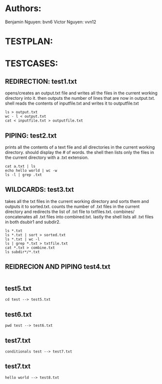 # Authors: 
Benjamin Nguyen: bvn6
Victor Nguyen: vvn12 

# TESTPLAN:
# TESTCASES: 

## REDIRECTION: test1.txt 

opens/creates an output.txt file and writes all the files in the current working directory into it. then outputs the number of lines that are now in output.txt. shell reads the contents of inputfile.txt and writes it to outputfile.txt

```
ls > output.txt
wc - l < output.txt
cat < inputfile.txt > outputfile.txt
```

##  PIPING: test2.txt

prints all the contents of a text file and all directories in the current working directory. should display the # of words. the shell then lists only the files in the current directory with a .txt extension. 

```
cat a.txt | ls
echo hello world | wc -w
ls -l | grep .txt
```

## WILDCARDS: test3.txt 

takes all the txt files in the current working directory and sorts them and outputs it to sorted.txt. counts the number of .txt files in the current directory and redirects the list of .txt file to txtfiles.txt. combines/ concatenates all .txt files into combined.txt. lastly the shell lists all .txt files in both dsubir1 and subdir2. 

```
ls *.txt
ls *.txt | sort > sorted.txt
ls *.txt | wc -l
ls | grep *.txt > txtfile.txt
cat *.txt > combine.txt
ls subdir*/*.txt
```

## REIDRECION AND PIPING test4.txt

```

```

## test5.txt

    cd test --> test5.txt

## test6.txt

    pwd test --> test6.txt

## test7.txt

    conditionals test --> test7.txt

## test7.txt

    hello world --> test8.txt

